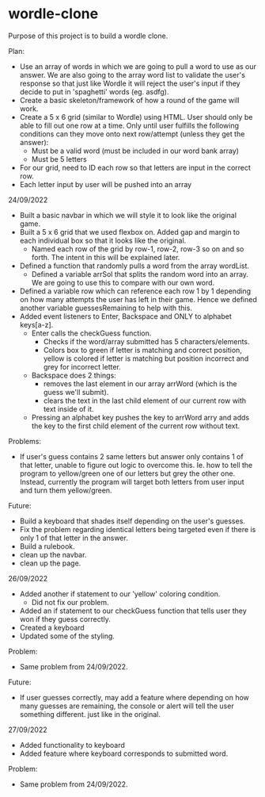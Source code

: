 # wordle-clone

Purpose of this project is to build a wordle clone.

Plan:
- Use an array of words in which we are going to pull a word to use as our answer. We are also going to the array word list to validate the user's response so that just like Wordle it will reject the user's input if they decide to put in 'spaghetti' words (eg. asdfg).
- Create a basic skeleton/framework of how a round of the game will work.
- Create a 5 x 6 grid (similar to Wordle) using HTML. User should only be able to fill out one row at a time. Only until user fulfills the following conditions can they move onto next row/attempt (unless they get the answer):
    - Must be a valid word (must be included in our word bank array)
    - Must be 5 letters
- For our grid, need to ID each row so that letters are input in the correct row.
- Each letter input by user will be pushed into an array 

24/09/2022
- Built a basic navbar in which we will style it to look like the original game.
- Built a 5 x 6 grid that we used flexbox on. Added gap and margin to each individual box so that it looks like the original.
    - Named each row of the grid by row-1, row-2, row-3 so on and so forth. The intent in this will be explained later.
- Defined a function that randomly pulls a word from the array wordList.
    - Defined a variable arrSol that splits the random word into an array. We are going to use this to compare with our own word.
- Defined a variable row which can reference each row 1 by 1 depending on how many attempts the user has left in their game. Hence we defined another variable guessesRemaining to help with this.
- Added event listeners to Enter, Backspace and ONLY to alphabet keys[a-z].
    - Enter calls the checkGuess function.
        - Checks if the word/array submitted has 5 characters/elements.
        - Colors box to green if letter is matching and correct position, yellow is colored if letter is matching but position incorrect and grey for incorrect letter.
    - Backspace does 2 things:
        - removes the last element in our array arrWord (which is the guess we'll submit).
        - clears the text in the last child element of our current row with text inside of it.
    - Pressing an alphabet key pushes the key to arrWord arry and adds the key to the first child element of the current row without text.

Problems:
- If user's guess contains 2 same letters but answer only contains 1 of that letter, unable to figure out logic to overcome this. Ie. how to tell the program to yellow/green one of our letters but grey the other one. Instead, currently the program will target both letters from user input and turn them yellow/green.

Future:
- Build a keyboard that shades itself depending on the user's guesses.
- Fix the problem regarding identical letters being targeted even if there is only 1 of that letter in the answer.
- Build a rulebook.
- clean up the navbar.
- clean up the page.

26/09/2022
- Added another if statement to our 'yellow' coloring condition.
    - Did not fix our problem.
- Added an if statement to our checkGuess function that tells user they won if they guess correctly.
- Created a keyboard
- Updated some of the styling.

Problem:
- Same problem from 24/09/2022.

Future:
- If user guesses correctly, may add a feature where depending on how many guesses are remaining, the console or alert will tell the user something different. just like in the original.

27/09/2022
- Added functionality to keyboard
- Added feature where keyboard corresponds to submitted word.

Problem:
- Same problem from 24/09/2022.